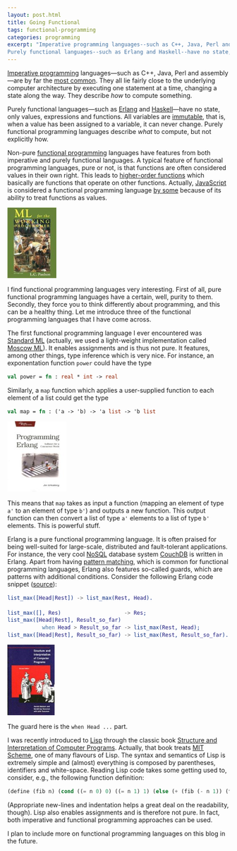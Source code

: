 ```yaml
---
layout: post.html
title: Going Functional
tags: functional-programming
categories: programming
excerpt: "Imperative programming languages--such as C++, Java, Perl and assembly are by far the most common. They all lie fairly close to the underlying computer architecture by executing one statement at a time, changing a state along the way. They describe how to compute something.
Purely functional languages--such as Erlang and Haskell--have no state, only values, expressions and functions. All variables are immutable, that is, when a value has been assigned to a variable, it can never change. Purely functional programming languages describe what to compute, but not explicitly how."
---
```

[Imperative programming](http://en.wikipedia.org/wiki/Imperative_programming) languages&mdash;such as C++, Java, Perl and assembly&mdash;are by far the [most common](https://web.archive.org/web/20110430164550/http://www.langpop.com/). They all lie fairly close to the underlying computer architecture by executing one statement at a time, changing a state along the way. They describe *how* to compute something.

Purely functional languages&mdash;such as [Erlang](http://www.erlang.org/) and [Haskell](http://www.haskell.org)&mdash;have no state, only values, expressions and functions. All variables are [immutable](http://en.wikipedia.org/wiki/Mutable), that is, when a value has been assigned to a variable, it can never change. Purely functional programming languages describe *what* to compute, but not explicitly how.

Non-pure [functional programming](http://en.wikipedia.org/wiki/Functional_programming) languages have features from both imperative and purely functional languages. A typical feature of functional programming languages, pure or not, is that functions are often considered values in their own right. This leads to [higher-order functions](http://en.wikipedia.org/wiki/Higher-order_function) which basically are functions that operate on other functions. Actually, [JavaScript](http://en.wikipedia.org/wiki/JavaScript) is considered a functional programming language [by some](http://www.crockford.com/javascript/javascript.html) because of its ability to treat functions as values.

<div class="pull-right"><img src="/media/books/paulson.jpg" alt=""></div>

I find functional programming languages very interesting. First of all, pure functional programming languages have a certain, well, purity to them. Secondly, they force you to think differently about programming, and this can be a healthy thing. Let me introduce three of the functional programming languages that I have come across.

The first functional programming language I ever encountered was [Standard ML](http://en.wikipedia.org/wiki/Standard_ML) (actually, we used a light-weight implementation called [Moscow ML](http://www.itu.dk/~sestoft/mosml.html)). It enables assignments and is thus not pure. It features, among other things, type inference which is very nice. For instance, an exponentation function `power` could have the type

``` sml
val power = fn : real * int -> real
```

Similarly, a `map` function which applies a user-supplied function to each element of a list could get the type

``` sml
val map = fn : ('a -> 'b) -> 'a list -> 'b list
```

<div class="pull-right"><img src="/media/books/erlang.jpg" alt=""></div>

This means that `map` takes as input a function (mapping an element of type `a'` to an element of type `b'`) and outputs a new function. This output function can then convert a list of type `a'` elements to a list of type `b'` elements. This is powerful stuff.

Erlang is a pure functional programming language. It is often praised for being well-suited for large-scale, distributed and fault-tolerant applications. For instance, the very cool [NoSQL](http://en.wikipedia.org/wiki/NoSQL) database system [CouchDB](http://couchdb.apache.org/) is written in Erlang. Apart from having [pattern matching](http://en.wikipedia.org/wiki/Pattern_matching), which is common for functional programming languages, Erlang also features so-called guards, which are patterns with additional conditions. Consider the following Erlang code snippet ([source](http://erlang.org/doc/getting_started/seq_prog.html)):

``` erlang
list_max([Head|Rest]) -> list_max(Rest, Head).

list_max([], Res)                    -> Res;
list_max([Head|Rest], Result_so_far)
           when Head > Result_so_far -> list_max(Rest, Head);
list_max([Head|Rest], Result_so_far) -> list_max(Rest, Result_so_far).
```

<div class="pull-right">
  <a href="https://en.wikipedia.org/wiki/Special:BookSources/0262510871"><img src="/media/books/sicp.jpg" alt=""></a>
</div>

The guard here is the `when Head ...` part.

I was recently introduced to [Lisp](http://en.wikipedia.org/wiki/Lisp_(programming_language)) through the classic book [Structure and Interpretation of Computer Programs](https://en.wikipedia.org/wiki/Special:BookSources/0262510871). Actually, that book treats [MIT Scheme](http://groups.csail.mit.edu/mac/projects/scheme/), one of many flavours of Lisp. The syntax and semantics of Lisp is extremely simple and (almost) everything is composed by parentheses, identifiers and white-space. Reading Lisp code takes some getting used to, consider, e.g., the following function definition:

``` scheme
(define (fib n) (cond ((= n 0) 0) ((= n 1) 1) (else (+ (fib (- n 1)) (fib (- n 2))))))
```

(Appropriate new-lines and indentation helps a great deal on the readability, though). Lisp also enables assignments and is therefore not pure. In fact, both imperative and functional programming approaches can be used.

I plan to include more on functional programming languages on this blog in the future.
